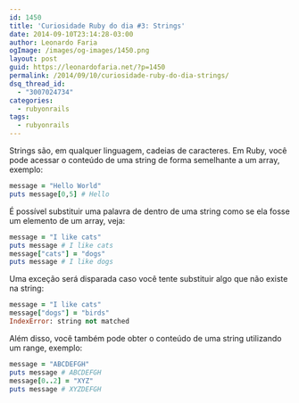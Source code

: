 ```yaml
---
id: 1450
title: 'Curiosidade Ruby do dia #3: Strings'
date: 2014-09-10T23:14:28-03:00
author: Leonardo Faria
ogImage: /images/og-images/1450.png
layout: post
guid: https://leonardofaria.net/?p=1450
permalink: /2014/09/10/curiosidade-ruby-do-dia-strings/
dsq_thread_id:
  - "3007024734"
categories:
  - rubyonrails
tags:
  - rubyonrails
---
```

Strings são, em qualquer linguagem, cadeias de caracteres. Em Ruby, você pode acessar o conteúdo de uma string de forma semelhante a um array, exemplo:

```ruby
message = "Hello World"
puts message[0,5] # Hello
```

É possível substituir uma palavra de dentro de uma string como se ela fosse um elemento de um array, veja:

```ruby
message = "I like cats"
puts message # I like cats
message["cats"] = "dogs"
puts message # I like dogs
```

Uma exceção será disparada caso você tente substituir algo que não existe na string:

```ruby
message = "I like cats"
message["dogs"] = "birds"
IndexError: string not matched
```

Além disso, você também pode obter o conteúdo de uma string utilizando um range, exemplo:

```ruby
message = "ABCDEFGH"
puts message # ABCDEFGH
message[0..2] = "XYZ"
puts message # XYZDEFGH
```

